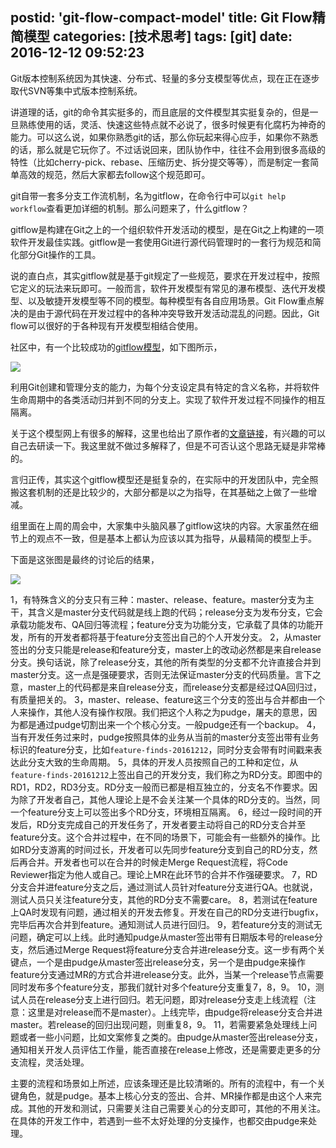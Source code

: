 postid: 'git-flow-compact-model'
title: Git Flow精简模型
categories: [技术思考]
tags: [git]
date: 2016-12-12 09:52:23
---

Git版本控制系统因为其快速、分布式、轻量的多分支模型等优点，现在正在逐步取代SVN等集中式版本控制系统。

讲道理的话，git的命令其实挺多的，而且底层的文件模型其实挺复杂的，但是一旦熟练使用的话，灵活、快速这些特点就不必说了，很多时候更有化腐朽为神奇的能力。可以这么说，如果你熟悉git的话，那么你玩起来得心应手，如果你不熟悉的话，那么就是它玩你了。不过话说回来，团队协作中，往往不会用到很多高级的特性（比如cherry-pick、rebase、压缩历史、拆分提交等等），而是制定一套简单高效的规范，然后大家都去follow这个规范即可。

git自带一套多分支工作流机制，名为gitflow，在命令行中可以`git help workflow`查看更加详细的机制。那么问题来了，什么gitflow？

gitflow是构建在Git之上的一个组织软件开发活动的模型，是在Git之上构建的一项软件开发最佳实践。gitflow是一套使用Git进行源代码管理时的一套行为规范和简化部分Git操作的工具。

说的直白点，其实gitflow就是基于git规定了一些规范，要求在开发过程中，按照它定义的玩法来玩即可。一般而言，软件开发模型有常见的瀑布模型、迭代开发模型、以及敏捷开发模型等不同的模型。每种模型有各自应用场景。Git Flow重点解决的是由于源代码在开发过程中的各种冲突导致开发活动混乱的问题。因此，Git flow可以很好的于各种现有开发模型相结合使用。

社区中，有一个比较成功的[gitflow模型](http://nvie.com/posts/a-successful-git-branching-model/)，如下图所示，

![](//images0.gejiawen.com/posts/git-flow-compact-model/001.png)

利用Git创建和管理分支的能力，为每个分支设定具有特定的含义名称，并将软件生命周期中的各类活动归并到不同的分支上。实现了软件开发过程不同操作的相互隔离。

关于这个模型网上有很多的解释，这里也给出了原作者的[文章链接](http://nvie.com/posts/a-successful-git-branching-model/)，有兴趣的可以自己去研读一下。我这里就不做过多解释了，但是不可否认这个思路无疑是非常棒的。

言归正传，其实这个gitflow模型还是挺复杂的，在实际中的开发团队中，完全照搬这套机制的还是比较少的，大部分都是以之为指导，在其基础之上做了一些增减。

组里面在上周的周会中，大家集中头脑风暴了gitflow这块的内容。大家虽然在细节上的观点不一致，但是基本上都认为应该以其为指导，从最精简的模型上手。

下面是这张图是最终的讨论后的结果，

![](//images0.gejiawen.com/posts/git-flow-compact-model/002.png)


1，有特殊含义的分支只有三种：master、release、feature。master分支为主干，其含义是master分支代码就是线上跑的代码；release分支为发布分支，它会承载功能发布、QA回归等流程；feature分支为功能分支，它承载了具体的功能开发，所有的开发者都将基于feature分支签出自己的个人开发分支。
2，从master签出的分支只能是release和feature分支，master上的改动必然都是来自release分支。换句话说，除了release分支，其他的所有类型的分支都不允许直接合并到master分支。这一点是强硬要求，否则无法保证master分支的代码质量。言下之意，master上的代码都是来自release分支，而release分支都是经过QA回归过，有质量把关的。
3，master、release、feature这三个分支的签出与合并都由一个人来操作，其他人没有操作权限。我们把这个人称之为pudge，屠夫的意思，因为都是通过pudge切割出来一个个核心分支。一般pudge还有一个backup。
4，当有开发任务过来时，pudge按照具体的业务从当前的master分支签出带有业务标识的feature分支，比如`feature-finds-20161212`，同时分支会带有时间戳来表达此分支大致的生命周期。
5，具体的开发人员按照自己的工种和定位，从`feature-finds-20161212`上签出自己的开发分支，我们称之为RD分支。即图中的RD1，RD2，RD3分支。RD分支一般而已都是相互独立的，分支名不作要求。因为除了开发者自己，其他人理论上是不会关注某一个具体的RD分支的。当然，同一个feature分支上可以签出多个RD分支，环境相互隔离。
6，经过一段时间的开发后，RD分支完成自己的开发任务了，开发者要主动将自己的RD分支合并至feature分支。这个合并过程中，在不同的场景下，可能会有一些额外的操作。比如RD分支游离的时间过长，开发者可以先同步feature分支到自己的RD分支，然后再合并。开发者也可以在合并的时候走Merge Request流程，将Code Reviewer指定为他人或自己。理论上MR在此环节的合并不作强硬要求。
7，RD分支合并进feature分支之后，通过测试人员针对feature分支进行QA。也就说，测试人员只关注feature分支，其他的RD分支不需要care。
8，若测试在feature上QA时发现有问题，通过相关的开发去修复。开发在自己的RD分支进行bugfix，完毕后再次合并到feature。通知测试人员进行回归。
9，若feature分支的测试无问题，确定可以上线。此时通知pudge从master签出带有日期版本号的release分支，然后通过Merge Request将feature分支合并进release分支。这一步有两个关键点，一个是由pudge从master签出release分支，另一个是由pudge来操作feature分支通过MR的方式合并进release分支。此外，当某一个release节点需要同时发布多个feature分支，那我们就针对多个feature分支重复7，8，9。
10，测试人员在release分支上进行回归。若无问题，即对release分支走上线流程（注意：这里是对release而不是master）。上线完毕，由pudge将release分支合并进master。若release的回归出现问题，则重复8，9。
11，若需要紧急处理线上问题或者一些小问题，比如文案修复之类的。由pudge从master签出release分支，通知相关开发人员评估工作量，能否直接在release上修改，还是需要走更多的分支流程，灵活处理。

主要的流程和场景如上所述，应该条理还是比较清晰的。所有的流程中，有一个关键角色，就是pudge。基本上核心分支的签出、合并、MR操作都是由这个人来完成。其他的开发和测试，只需要关注自己需要关心的分支即可，其他的不用关注。在具体的开发工作中，若遇到一些不太好处理的分支操作，也都交由pudge来处理。





